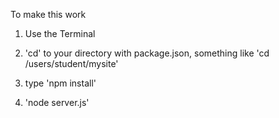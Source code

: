 To make this work 

1. Use the Terminal

2. 'cd' to your directory with package.json, something like 'cd /users/student/mysite'

3. type 'npm install'

4. 'node server.js'
